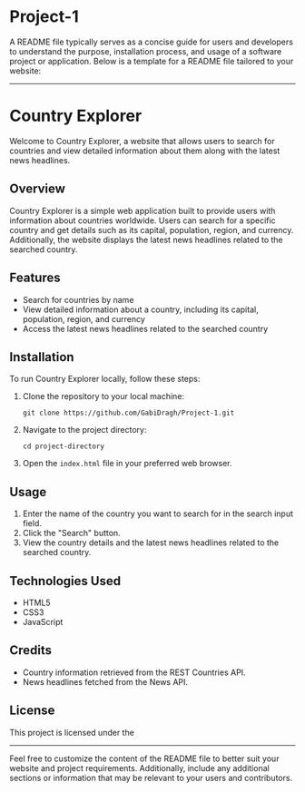 # Project-1

A README file typically serves as a concise guide for users and developers to understand the purpose, installation process, and usage of a software project or application. Below is a template for a README file tailored to your website:

---

# Country Explorer

Welcome to Country Explorer, a website that allows users to search for countries and view detailed information about them along with the latest news headlines.

## Overview

Country Explorer is a simple web application built to provide users with information about countries worldwide. Users can search for a specific country and get details such as its capital, population, region, and currency. Additionally, the website displays the latest news headlines related to the searched country.

## Features

- Search for countries by name
- View detailed information about a country, including its capital, population, region, and currency
- Access the latest news headlines related to the searched country

## Installation

To run Country Explorer locally, follow these steps:

1. Clone the repository to your local machine:

   ```
   git clone https://github.com/GabiDragh/Project-1.git
   ```

2. Navigate to the project directory:

   ```
   cd project-directory
   ```

3. Open the `index.html` file in your preferred web browser.

## Usage

1. Enter the name of the country you want to search for in the search input field.
2. Click the "Search" button.
3. View the country details and the latest news headlines related to the searched country.

## Technologies Used

- HTML5
- CSS3
- JavaScript

## Credits

- Country information retrieved from the REST Countries API.
- News headlines fetched from the News API.

## License

This project is licensed under the 

---

Feel free to customize the content of the README file to better suit your website and project requirements. Additionally, include any additional sections or information that may be relevant to your users and contributors.
